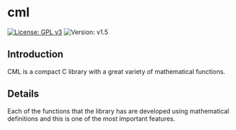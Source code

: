 # cml

[![License: GPL v3](https://img.shields.io/badge/License-GPL%20v3-blue.svg)](http://www.gnu.org/licenses/gpl-3.0)
![Version: v1.5](https://img.shields.io/badge/Version-v1.5-blue.svg)

## Introduction

CML is a compact C library with a great variety of mathematical functions.

## Details

Each of the functions that the library has are developed using mathematical definitions and this is one of the most important features.
